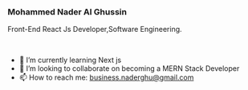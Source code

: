 <h3>
  Mohammed Nader Al Ghussin
</h3>

<p> 
    Front-End React Js Developer,Software Engineering.
</p>

<br/>




- 🌱 I’m currently learning Next js
- 👯 I’m looking to collaborate on becoming a MERN Stack Developer
- 📫 How to reach me: business.naderghu@gmail.com


